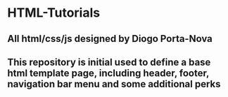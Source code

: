 # HTML-Tutorials

## All html/css/js designed by Diogo Porta-Nova

## This repository is initial used to define a base html template page, including header, footer, navigation bar menu and some additional perks